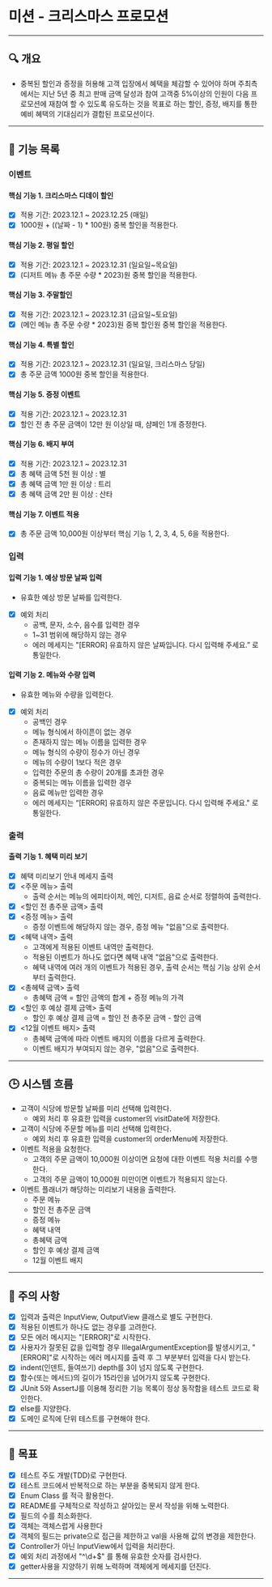 # 미션 - 크리스마스 프로모션
<hr/>

## 🔍 개요
- 중복된 할인과 증정을 허용해 고객 입장에서 혜택을 체감할 수 있어야 하며 주최측에서는 지난 5년 중 
최고 판매 금액 달성과 참여 고객중 5%이상의 인원이 다음 프로모션에 재참여 할 수 있도록 유도하는 
것을 목표로 하는 할인, 증정, 배지를 통한 예비 혜택의 기대심리가 결합된 프로모션이다. 
<hr/>

## 📝 기능 목록

### 이벤트
#### 핵심 기능 1. 크리스마스 디데이 할인
- [x] 적용 기간: 2023.12.1 ~ 2023.12.25 (매일)
- [x] 1000원 + ((날짜 - 1) * 100원) 중복 할인을 적용한다.
#### 핵심 기능 2. 평일 할인
- [x] 적용 기간: 2023.12.1 ~ 2023.12.31 (일요일~목요일)
- [x] (디저트 메뉴 총 주문 수량 * 2023)원 중복 할인을 적용한다.
#### 핵심 기능 3. 주말할인
- [x] 적용 기간: 2023.12.1 ~ 2023.12.31 (금요일~토요일)
- [x] (메인 메뉴 총 주문 수량 * 2023)원 중복 할인원 중복 할인을 적용한다.
#### 핵심 기능 4. 특별 할인
- [x] 적용 기간: 2023.12.1 ~ 2023.12.31 (일요일, 크리스마스 당일)
- [x] 총 주문 금액 1000원 중복 할인을 적용한다.
#### 핵심 기능 5. 증정 이벤트
- [x] 적용 기간: 2023.12.1 ~ 2023.12.31
- [x] 할인 전 총 주문 금액이 12만 원 이상일 때, 샴페인 1개 증정한다.
#### 핵심 기능 6. 배지 부여
- [x] 적용 기간: 2023.12.1 ~ 2023.12.31
- [x] 총 혜택 금액 5천 원 이상 : 별
- [x] 총 혜택 금액 1만 원 이상 : 트리
- [x] 총 혜택 금액 2만 원 이상 : 산타
#### 핵심 기능 7. 이벤트 적용
- [x] 총 주문 금액 10,000원 이상부터 핵심 기능 1, 2, 3, 4, 5, 6을 적용한다.

### 입력
#### 입력 기능 1. 예상 방문 날짜 입력
- 유효한 예상 방문 날짜를 입력한다.
- [x] 예외 처리 
  - 공백, 문자, 소수, 음수를 입력한 경우 
  - 1~31 범위에 해당하지 않는 경우
  - 에러 메세지는 "[ERROR] 유효하지 않은 날짜입니다. 다시 입력해 주세요.” 로 통일한다.
#### 입력 기능 2. 메뉴와 수량 입력
- 유효한 메뉴와 수량을 입력한다.
- [x] 예외 처리
  - 공백인 경우
  - 메뉴 형식에서 하이픈이 없는 경우
  - 존재하지 않는 메뉴 이름을 입력한 경우
  - 메뉴 형식의 수량이 정수가 아닌 경우
  - 메뉴의 수량이 1보다 적은 경우
  - 입력한 주문의 총 수량이 20개를 초과한 경우
  - 중복되는 메뉴 이름을 입력한 경우
  - 음료 메뉴만 입력한 경우
  - 에러 메세지는 “[ERROR] 유효하지 않은 주문입니다. 다시 입력해 주세요." 로 통일한다.

### 출력
#### 출력 기능 1. 혜택 미리 보기
- [x] 혜택 미리보기 안내 메세지 출력
- [x] <주문 메뉴> 출력
  - 출력 순서는 메뉴의 에피타이저, 메인, 디저트, 음료 순서로 정렬하여 출력한다.
- [x] <할인 전 총주문 금액> 출력
- [x] <증정 메뉴> 출력
  - 증정 이벤트에 해당하지 않는 경우, 증정 메뉴 "없음"으로 출력한다.
- [x] <혜택 내역> 출력
  - 고객에게 적용된 이벤트 내역만 출력한다.
  - 적용된 이벤트가 하나도 없다면 혜택 내역 "없음"으로 출력한다.
  - 혜택 내역에 여러 개의 이벤트가 적용된 경우, 출력 순서는 핵심 기능 상위 순서부터 출력한다.
- [x] <총헤택 금액> 출력
  - 총혜택 금액 = 할인 금액의 합계 + 증정 메뉴의 가격
- [x] <할인 후 예상 결제 금액> 출력
  - 할인 후 예상 결제 금액 = 할인 전 총주문 금액 - 할인 금액
- [x] <12월 이벤트 배지> 출력
  - 총혜택 금액에 따라 이벤트 배지의 이름을 다르게 출력한다.
  - 이벤트 배지가 부여되지 않는 경우, "없음"으로 출력한다.
<hr/>

## 🕒 시스템 흐름
- 고객이 식당에 방문할 날짜를 미리 선택해 입력한다.
  - 예외 처리 후 유효한 입력을 customer의 visitDate에 저장한다.
- 고객이 식당에 주문할 메뉴를 미리 선택해 입력한다.
  - 예외 처리 후 유효한 입력을 customer의 orderMenu에 저장한다.
- 이벤트 적용을 요청한다.
  - 고객의 주문 금액이 10,000원 이상이면 요청에 대한 이벤트 적용 처리를 수행한다.
  - 고객의 주문 금액이 10,000원 미만이면 이벤트가 적용되지 않는다.
- 이벤트 플래너가 해당하는 미리보기 내용을 출력한다.
  - 주문 메뉴
  - 할인 전 총주문 금액 
  - 증정 메뉴
  - 혜택 내역
  - 총혜택 금액
  - 할인 후 예상 결제 금액
  - 12월 이벤트 배지 
<hr/>

## 🚨 주의 사항
- [x] 입력과 출력은 InputView, OutputView 클래스로 별도 구현한다.
- [x] 적용된 이벤트가 하나도 없는 경우를 고려한다.
- [x] 모든 에러 메시지는 "[ERROR]"로 시작한다.
- [x] 사용자가 잘못된 값을 입력할 경우 IllegalArgumentException를 발생시키고, 
"[ERROR]"로 시작하는 에러 메시지를 출력 후 그 부분부터 입력을 다시 받는다.
- [x] indent(인덴트, 들여쓰기) depth를 3이 넘지 않도록 구현한다.
- [x] 함수(또는 메서드)의 길이가 15라인을 넘어가지 않도록 구현한다.
- [x] JUnit 5와 AssertJ를 이용해 정리한 기능 목록이 정상 동작함을 테스트 코드로 확인한다.
- [x] else를 지양한다.
- [x] 도메인 로직에 단위 테스트를 구현해야 한다.
<hr/>

## 🏁 목표
- [x] 테스트 주도 개발(TDD)로 구현한다.
- [x] 테스트 코드에서 반복적으로 하는 부분을 중복되지 않게 한다.
- [x] Enum Class 를 적극 활용한다.
- [x] README를 구체적으로 작성하고 살아있는 문서 작성을 위해 노력한다.
- [x] 필드의 수를 최소화한다.
- [x] 객체는 객체스럽게 사용한다
- [x] 객체의 필드는 private으로 접근을 제한하고 val을 사용해 값의 변경을 제한한다.
- [x] Controller가 아닌 InputView에서 입력을 처리한다.
- [x] 예외 처리 과정에서 "^\\d+$" 를 통해 유효한 숫자를 검사한다.
- [x] getter사용을 지양하기 위해 노력하며 객체에게 메세지를 던진다.
<hr/>